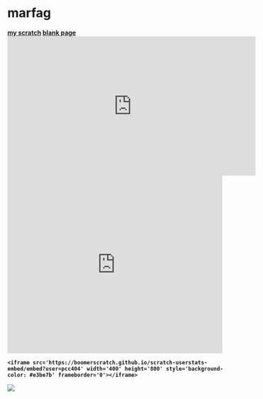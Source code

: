 <!DOCTYPE html>
<html>

<head>
	<script src="script.js">
	</script>

</head>

<body>
	<script>
		alert("you are entering marfag")
	</script>
	<link type="text/css" rel="stylesheet" href="style.css" />
	<meta charset="utf-8">
	<meta name="viewport" content="width=device-width">
	<title>marfag </title>
	<link rel="shortcut icon" type="image/png" href="LOGO.png" />
	<h1>marfag </h1>
	<a href="https://scratch.mit.edu/projects/508906471"><strong>my scratch<strong></a>
	<a href="about:blank"><strong>blank page<strong></a>
    <iframe width="560" height="315" src="https://www.youtube.com/embed/TZ9aQQAjylY" frameborder="0" allow="accelerometer; autoplay; clipboard-write; encrypted-media; gyroscope; picture-in-picture" allowfullscreen></iframe>
    <iframe src="https://scratch.mit.edu/projects/374122471/embed" allowtransparency="true" width="485" height="402" frameborder="0"    scrolling="no" allowfullscreen></iframe>

    <iframe src='https://boomerscratch.github.io/scratch-userstats-embed/embed?user=pcc404' width='400' height='800' style='background-color: #e3be7b' frameborder='0'></iframe>
<a href='http://internetometer.com/give/47603'><img src='http://internetometer.com/image/47603.png'/></a>



  </body>
</html>
